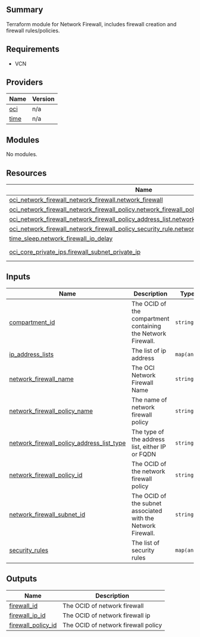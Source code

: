 ## Summary
Terraform module for Network Firewall, includes firewall creation and firewall rules/policies.

## Requirements

* VCN

## Providers

| Name | Version |
|------|---------|
| <a name="provider_oci"></a> [oci](#provider\_oci) | n/a |
| <a name="provider_time"></a> [time](#provider\_time) | n/a |

## Modules

No modules.

## Resources

| Name | Type |
|------|------|
| [oci_network_firewall_network_firewall.network_firewall](https://registry.terraform.io/providers/oracle/oci/latest/docs/resources/network_firewall_network_firewall) | resource |
| [oci_network_firewall_network_firewall_policy.network_firewall_policy](https://registry.terraform.io/providers/oracle/oci/latest/docs/resources/network_firewall_network_firewall_policy) | resource |
| [oci_network_firewall_network_firewall_policy_address_list.network_firewall_policy_address_list](https://registry.terraform.io/providers/oracle/oci/latest/docs/resources/network_firewall_network_firewall_policy_address_list) | resource |
| [oci_network_firewall_network_firewall_policy_security_rule.network_firewall_policy_security_rule](https://registry.terraform.io/providers/oracle/oci/latest/docs/resources/network_firewall_network_firewall_policy_security_rule) | resource |
| [time_sleep.network_firewall_ip_delay](https://registry.terraform.io/providers/hashicorp/time/latest/docs/resources/sleep) | resource |
| [oci_core_private_ips.firewall_subnet_private_ip](https://registry.terraform.io/providers/oracle/oci/latest/docs/data-sources/core_private_ips) | data source |

## Inputs

| Name                                                                                                                                                                    | Description | Type | Default | Required |
|-------------------------------------------------------------------------------------------------------------------------------------------------------------------------|-------------|------|---------|:--------:|
| <a name="input_compartment_id"></a> [compartment\_id](#input\_compartment\_id)                                                                                          | The OCID of the compartment containing the Network Firewall. | `string` | n/a | yes |
| <a name="input_ip_address_lists"></a> [ip\_address\_lists](#input\_ip\_address\_lists)                                                                                  | The list of ip address | `map(any)` | n/a | yes |
| <a name="input_network_firewall_name"></a> [network\_firewall\_name](#input\_network\_firewall\_name)                                                                   | The OCI Network Firewall Name | `string` | n/a | yes |
| <a name="input_network_firewall_policy_name"></a> [network\_firewall\_policy\_name](#input\_network\_firewall\_policy\_name)                                            | The name of network firewall policy | `string` | n/a | yes |
| <a name="input_network_firewall_policy_address_list_type"></a> [network\_firewall\_policy\_address\_list\_type](#input\_network\_firewall\_policy\_address\_list\_type) | The type of the address list, either IP or FQDN | `string` | n/a | yes |
| <a name="input_network_firewall_policy_id"></a> [network\_firewall\_policy\_id](#input\_network\_firewall\_policy\_id)                                                  | The OCID of the network firewall policy | `string` | n/a | yes |
| <a name="input_network_firewall_subnet_id"></a> [network\_firewall\_subnet\_id](#input\_network\_firewall\_subnet\_id) | The OCID of the subnet associated with the Network Firewall. | `string` | n/a | yes |
| <a name="input_security_rules"></a> [security\_rules](#input\_security\_rules) | The list of security rules | `map(any)` | n/a | yes |

## Outputs

| Name                                                                                           | Description                         |
|------------------------------------------------------------------------------------------------|-------------------------------------|
| <a name="output_firewall_id"></a> [firewall\_id](#output\_firewall\_id)                        | The OCID of network firewall        |
| <a name="output_firewall_ip_id"></a> [firewall\_ip\_id](#output\_firewall\_ip\_id)             | The OCID of network firewall ip     |
| <a name="output_firewall_policy_id"></a> [firewall\_policy\_id](#output\_firewall\_policy\_id) | The OCID of network firewall policy |